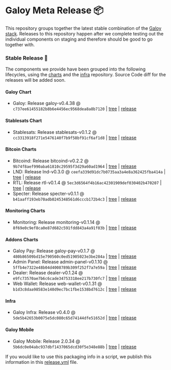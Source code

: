 # Galoy Meta Release 📦

This repository groups together the latest stable combination of the [Galoy stack](https://github.com/GaloyMoney/awesome-galoy#tech-components). 
Releases to this repository happen after we complete testing out the individual components on staging and therefore should be good to go together with.

### Stable Release 🎉

The components we provide have been grouped into the following lifecycles, using the [charts](https://github.com/GaloyMoney/charts) and the [infra](https://github.com/GaloyMoney/galoy-infra) repository. 
Source Code diff for the releases will be added soon.

#### Galoy Chart
- Galoy: Release galoy-v0.4.38 @ `c737ee61455182b8b6e4456ec9568dea8a8b7120` | [tree](https://github.com/GaloyMoney/charts/tree/c737ee61455182b8b6e4456ec9568dea8a8b7120/charts/galoy) | [release](https://github.com/GaloyMoney/charts/releases/tag/galoy-v0.4.38)

#### Stablesats Chart
- Stablesats: Release stablesats-v0.1.2 @ `cc3313918f271e5476140f7b9f58bf91cf6af1d8` | [tree](https://github.com/GaloyMoney/charts/tree/cc3313918f271e5476140f7b9f58bf91cf6af1d8/charts/stablesats) | [release](https://github.com/GaloyMoney/charts/releases/tag/stablesats-v0.1.2)

#### Bitcoin Charts
- Bitcoind: Release bitcoind-v0.2.2 @ `9b74f8aef990aba61810c29595f3d29a60ad1964` | [tree](https://github.com/GaloyMoney/charts/tree/9b74f8aef990aba61810c29595f3d29a60ad1964/charts/bitcoind) | [release](https://github.com/GaloyMoney/charts/releases/tag/bitcoind-v0.2.2)
- LND: Release lnd-v0.3.0 @ `ceefa339d91dc7b0735aa3a4e8a362425fba414a` | [tree](https://github.com/GaloyMoney/charts/tree/ceefa339d91dc7b0735aa3a4e8a362425fba414a/charts/lnd) | [release](https://github.com/GaloyMoney/charts/releases/tag/lnd-v0.3.0)
- RTL: Release rtl-v0.1.4 @ `5ec3d6564f4b16ac42301909def030402b470207` | [tree](https://github.com/GaloyMoney/charts/tree/5ec3d6564f4b16ac42301909def030402b470207/charts/rtl) | [release](https://github.com/GaloyMoney/charts/releases/tag/rtl-v0.1.4)
- Specter: Release specter-v0.1.1 @ `b41aaff193eb70adb0245348561d6cccb172b4c3` | [tree](https://github.com/GaloyMoney/charts/tree/b41aaff193eb70adb0245348561d6cccb172b4c3/charts/specter) | [release](https://github.com/GaloyMoney/charts/releases/tag/specter-v0.1.1)

#### Monitoring Charts
- Monitoring: Release monitoring-v0.1.14 @ `8f69e0c9ef8ca0e87d682c591fdd843a4a91f03b` | [tree](https://github.com/GaloyMoney/charts/tree/8f69e0c9ef8ca0e87d682c591fdd843a4a91f03b/charts/monitoring) | [release](https://github.com/GaloyMoney/charts/releases/tag/monitoring-v0.1.14)

#### Addons Charts
- Galoy Pay: Release galoy-pay-v0.1.7 @ `480b86509bd15e790560c0ed51905023e3be284a` | [tree](https://github.com/GaloyMoney/charts/tree/480b86509bd15e790560c0ed51905023e3be284a/charts/galoy-pay) | [release](https://github.com/GaloyMoney/charts/releases/tag/galoy-pay-v0.1.7)
- Admin Panel: Release admin-panel-v0.1.10 @ `5ffb4e7322e48b04d4008789b309f252f7a7e59a` | [tree](https://github.com/GaloyMoney/charts/tree/5ffb4e7322e48b04d4008789b309f252f7a7e59a/charts/admin-panel) | [release](https://github.com/GaloyMoney/charts/releases/tag/admin-panel-v0.1.10)
- Dealer: Release dealer-v0.1.24 @ `e9fc73570ae7b6c6cade34753318ee217b730fc7` | [tree](https://github.com/GaloyMoney/charts/tree/e9fc73570ae7b6c6cade34753318ee217b730fc7/charts/dealer) | [release](https://github.com/GaloyMoney/charts/releases/tag/dealer-v0.1.24)
- Web Wallet: Release web-wallet-v0.1.31 @ `b1d3c8daa98583e140d9ec7bc1fbe1538bd7612c` | [tree](https://github.com/GaloyMoney/charts/tree/b1d3c8daa98583e140d9ec7bc1fbe1538bd7612c/charts/web_wallet) | [release](https://github.com/GaloyMoney/charts/releases/tag/web-wallet-v0.1.31)

#### Infra

- Galoy Infra: Release v0.4.0 @ `5de5b42653b0075e5dc080c65d74144dfe51652d` | [tree](https://github.com/GaloyMoney/galoy-infra/tree/5de5b42653b0075e5dc080c65d74144dfe51652d) | [release](https://github.com/GaloyMoney/galoy-infra/releases/tag/v0.4.0)

#### Galoy Mobile

- Galoy Mobile: Release 2.0.34 @ `5b6dc0e04abc937dbf1437065dcd30f5e348e88b` | [tree](https://github.com/GaloyMoney/galoy-mobile/tree/5b6dc0e04abc937dbf1437065dcd30f5e348e88b) | [release](https://github.com/GaloyMoney/galoy-mobile/releases/tag/2.0.34)

If you would like to use this packaging info in a script, we publish this information in this [release.yml](./release.yml) file.
